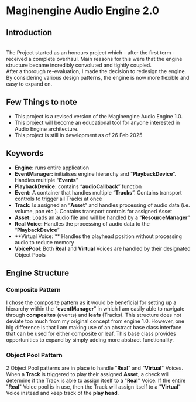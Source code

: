 # Maginengine Audio Engine 2.0

## Introduction
<br>
The Project started as an honours project which - after the first term - 
received a complete overhaul. Main reasons for this were that the engine 
structure became incredibly convoluted and tightly coupled. <br>
After a thorough re-evaluation, I made the decision to redesign the engine.
By considering various design patterns, the engine is now more flexible
and easy to expand on.

## Few Things to note
- This project is a revised version of the Maginengine Audio Engine 1.0.
- This project will become an educational tool for anyone interested in Audio Engine architecture. 
- This project is still in development as of 26 Feb 2025

## Keywords

- **Engine:** runs entire application
- **EventManager:** initialises engine hierarchy and “**PlaybackDevice**”. Handles multiple “**Events**”
- **PlaybackDevice:** contains “**audioCallback**” function
- **Event:** A container that handles multiple “**Tracks**”. Contains transport controls to trigger all 
Tracks at once
- **Track:** Is assigned an “**Asset**” and handles processing of audio data (i.e. volume, pan etc.). 
Contains transport controls for assigned Asset
- **Asset:** Loads an audio file and will be handled by a “**ResourceManager**” 
- **Real Voice:** Handles the processing of audio data to the “**PlaybackDevice**”
- **Virtual Voice: ** Handles the playhead position without processing audio to reduce memory
- **VoicePool**: Both **Real** and **Virtual** Voices are handled by their designated Object Pools

## Engine Structure

### Composite Pattern
I chose the composite pattern as it would be beneficial for setting up a hierarchy within the 
“**eventManager**” in which I am easily able to navigate through **composites** (events) and **leafs** (Tracks). 
This structure does not deviate too much from my original concept from engine 1.0. However, one big 
difference is that I am making use of an abstract base class interface that can be used for either 
composite or leaf. This base class provides opportunities to expand by simply adding more abstract 
functionality. 

### Object Pool Pattern
2 Object Pool patterns are in place to handle "**Real**" and "**Virtual**" Voices. When a **Track** is 
triggered to play their assigned **Asset**, a check will determine if the Track is able to assign
itself to a "**Real**" Voice. If the entire "**Real**" Voice pool is in use, then the Track will assign
itself to a "**Virtual**" Voice instead and keep track of the **play head**.








